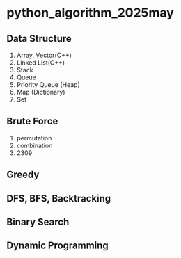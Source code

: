 # python_algorithm_2025may

## Data Structure
1. Array, Vector(C++)
2. Linked List(C++)
3. Stack
4. Queue
5. Priority Queue (Heap)
6. Map (Dictionary)
7. Set

## Brute Force
1. permutation
2. combination
3. 2309

## Greedy

## DFS, BFS, Backtracking

## Binary Search

## Dynamic Programming
